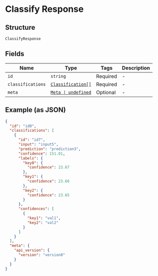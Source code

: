 
# Classify Response

## Structure

`ClassifyResponse`

## Fields

| Name | Type | Tags | Description |
|  --- | --- | --- | --- |
| `id` | `string` | Required | - |
| `classifications` | [`Classification[]`](../../doc/models/classification.md) | Required | - |
| `meta` | [`Meta \| undefined`](../../doc/models/meta.md) | Optional | - |

## Example (as JSON)

```json
{
  "id": "id0",
  "classifications": [
    {
      "id": "id7",
      "input": "input5",
      "prediction": "prediction3",
      "confidence": 151.01,
      "labels": {
        "key0": {
          "confidence": 23.67
        },
        "key1": {
          "confidence": 23.66
        },
        "key2": {
          "confidence": 23.65
        }
      },
      "confidences": [
        {
          "key1": "val1",
          "key2": "val2"
        }
      ]
    }
  ],
  "meta": {
    "api_version": {
      "version": "version0"
    }
  }
}
```

